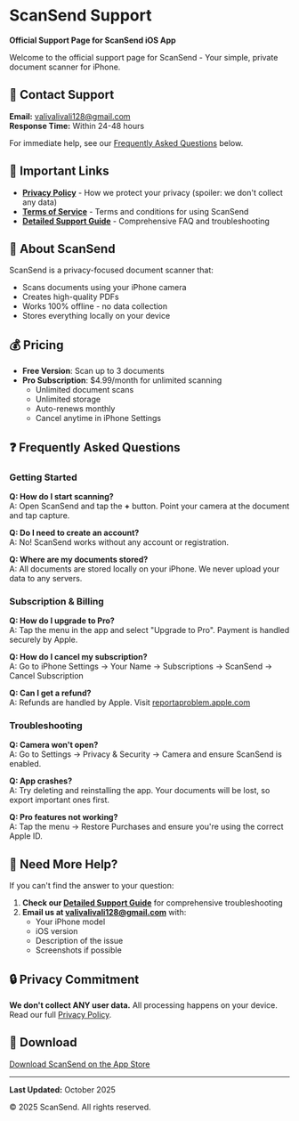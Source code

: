 # ScanSend Support

**Official Support Page for ScanSend iOS App**

Welcome to the official support page for ScanSend - Your simple, private document scanner for iPhone.

## 📧 Contact Support

**Email:** valivalivali128@gmail.com  
**Response Time:** Within 24-48 hours

For immediate help, see our [Frequently Asked Questions](#frequently-asked-questions) below.

## 🔗 Important Links

- **[Privacy Policy](./PRIVACY_POLICY.md)** - How we protect your privacy (spoiler: we don't collect any data)
- **[Terms of Service](./TERMS_OF_SERVICE.md)** - Terms and conditions for using ScanSend
- **[Detailed Support Guide](./SUPPORT_README.md)** - Comprehensive FAQ and troubleshooting

## 📱 About ScanSend

ScanSend is a privacy-focused document scanner that:
- Scans documents using your iPhone camera
- Creates high-quality PDFs
- Works 100% offline - no data collection
- Stores everything locally on your device

## 💰 Pricing

- **Free Version**: Scan up to 3 documents
- **Pro Subscription**: $4.99/month for unlimited scanning
  - Unlimited document scans
  - Unlimited storage
  - Auto-renews monthly
  - Cancel anytime in iPhone Settings

## ❓ Frequently Asked Questions

### Getting Started

**Q: How do I start scanning?**  
A: Open ScanSend and tap the **+** button. Point your camera at the document and tap capture.

**Q: Do I need to create an account?**  
A: No! ScanSend works without any account or registration.

**Q: Where are my documents stored?**  
A: All documents are stored locally on your iPhone. We never upload your data to any servers.

### Subscription & Billing

**Q: How do I upgrade to Pro?**  
A: Tap the menu in the app and select "Upgrade to Pro". Payment is handled securely by Apple.

**Q: How do I cancel my subscription?**  
A: Go to iPhone Settings → Your Name → Subscriptions → ScanSend → Cancel Subscription

**Q: Can I get a refund?**  
A: Refunds are handled by Apple. Visit [reportaproblem.apple.com](https://reportaproblem.apple.com)

### Troubleshooting

**Q: Camera won't open?**  
A: Go to Settings → Privacy & Security → Camera and ensure ScanSend is enabled.

**Q: App crashes?**  
A: Try deleting and reinstalling the app. Your documents will be lost, so export important ones first.

**Q: Pro features not working?**  
A: Tap the menu → Restore Purchases and ensure you're using the correct Apple ID.

## 🛟 Need More Help?

If you can't find the answer to your question:

1. **Check our [Detailed Support Guide](./SUPPORT_README.md)** for comprehensive troubleshooting
2. **Email us at valivalivali128@gmail.com** with:
   - Your iPhone model
   - iOS version
   - Description of the issue
   - Screenshots if possible

## 🔒 Privacy Commitment

**We don't collect ANY user data.** All processing happens on your device. Read our full [Privacy Policy](./PRIVACY_POLICY.md).

## 📲 Download

[Download ScanSend on the App Store](https://apps.apple.com/app/scansend)

---

**Last Updated:** October 2025

© 2025 ScanSend. All rights reserved.
